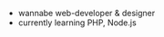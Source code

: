 - wannabe web-developer & designer
- currently learning PHP, Node.js
<!---
wingofcalamity/wingofcalamity is a ✨ special ✨ repository because its `README.md` (this file) appears on your GitHub profile.
You can click the Preview link to take a look at your changes.
--->

